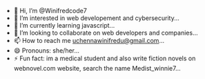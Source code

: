 - 👋 Hi, I’m @Winifredcode7
- 👀 I’m interested in web developement and cybersecurity...
- 🌱 I’m currently learning javascript...
- 💞️ I’m looking to collaborate on web developers and companies...
- 📫 How to reach me uchennawinifredu@gmail.com...
- 😄 Pronouns: she/her...
- ⚡ Fun fact: im a medical student and also write fiction novels on webnovel.com website, search the name Medist_winnie7...

<!---
Winifredcode7/Winifredcode7 is a ✨ special ✨ repository because its `README.md` (this file) appears on your GitHub profile.
You can click the Preview link to take a look at your changes.
--->
